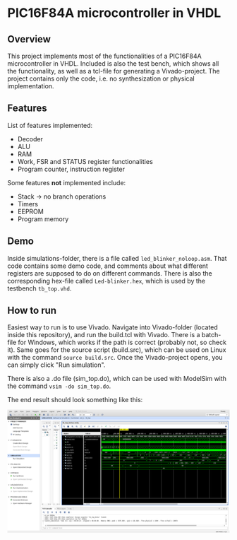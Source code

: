 # PIC16F84A microcontroller in VHDL
## Overview
This project implements most of the functionalities of a PIC16F84A microcontroller in VHDL. Included is also the test bench, which shows all the functionality, as well as a tcl-file for generating a Vivado-project. The project contains only the code, i.e. no synthesization or physical implementation.
## Features 
List of features implemented:
* Decoder
* ALU
* RAM
* Work, FSR and STATUS register functionalities
* Program counter, instruction register

Some features **not** implemented include:
* Stack -> no branch operations
* Timers
* EEPROM
* Program memory
## Demo
Inside simulations-folder, there is a file called `led_blinker_noloop.asm`. That code contains some demo code, and comments about what different registers are supposed to do on different commands. There is also the corresponding hex-file called `Led-blinker.hex`, which is used by the testbench `tb_top.vhd`.
## How to run
Easiest way to run is to use Vivado. Navigate into Vivado-folder (located inside this repository), and run the build.tcl with Vivado. There is a batch-file for Windows, which works if the path is correct (probably not, so check it). Same goes for the source script (build.src), which can be used on Linux with the command `source build.src`. Once the Vivado-project opens, you can simply click "Run simulation".

There is also a .do file (sim_top.do), which can be used with ModelSim with the command `vsim -do sim_top.do`.

The end result should look something like this:

![Example](example.png)

